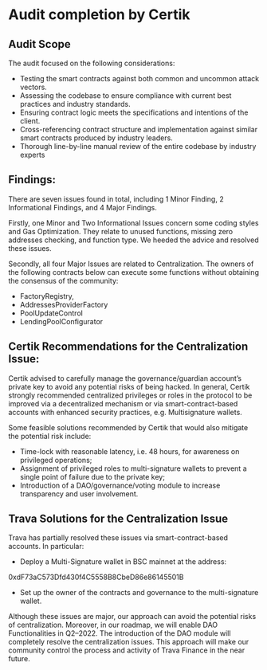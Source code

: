 # Audit completion by Certik

## **Audit Scope**

The audit focused on the following considerations:

* Testing the smart contracts against both common and uncommon attack vectors.
* Assessing the codebase to ensure compliance with current best practices and industry standards.
* Ensuring contract logic meets the specifications and intentions of the client.
* Cross-referencing contract structure and implementation against similar smart contracts produced by industry leaders.
* Thorough line-by-line manual review of the entire codebase by industry experts

## **Findings:**

There are seven issues found in total, including 1 Minor Finding, 2 Informational Findings, and 4 Major Findings.

Firstly, one Minor and Two Informational Issues concern some coding styles and Gas Optimization. They relate to unused functions, missing zero addresses checking, and function type. We heeded the advice and resolved these issues.

Secondly, all four Major Issues are related to Centralization. The owners of the following contracts below can execute some functions without obtaining the consensus of the community:

* FactoryRegistry,
* AddressesProviderFactory
* PoolUpdateControl
* LendingPoolConfigurator&#x20;

## **Certik Recommendations for the Centralization Issue:**

Certik advised to carefully manage the governance/guardian account’s private key to avoid any potential risks of being hacked. In general, Certik strongly recommended centralized privileges or roles in the protocol to be improved via a decentralized mechanism or via smart-contract-based accounts with enhanced security practices, e.g. Multisignature wallets.

Some feasible solutions recommended by Certik that would also mitigate the potential risk include:

* Time-lock with reasonable latency, i.e. 48 hours, for awareness on privileged operations;
* Assignment of privileged roles to multi-signature wallets to prevent a single point of failure due to the private key;
* Introduction of a DAO/governance/voting module to increase transparency and user involvement.

## **Trava Solutions for the Centralization Issue**

Trava has partially resolved these issues via smart-contract-based accounts. In particular:

* Deploy a Multi-Signature wallet in BSC mainnet at the address:&#x20;

0xdF73aC573Dfd430f4C5558B8CbeD86e86145501B

* Set up the owner of the contracts and governance to the multi-signature wallet.

Although these issues are major, our approach can avoid the potential risks of centralization. Moreover, in our roadmap, we will enable DAO Functionalities in Q2–2022. The introduction of the DAO module will completely resolve the centralization issues. This approach will make our community control the process and activity of Trava Finance in the near future.
